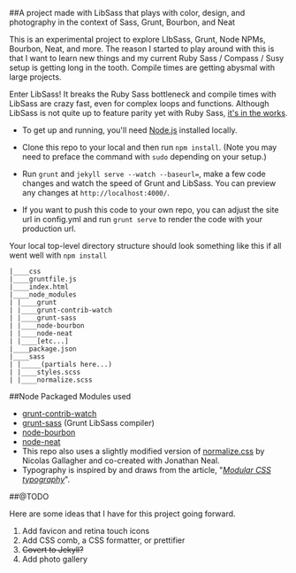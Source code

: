 ##A project made with LibSass that plays with color, design, and photography in the context of Sass, Grunt, Bourbon, and Neat 

This is an experimental project to explore LIbSass, Grunt, Node NPMs, Bourbon, Neat, and more. The reason I started to play 
around with this is that I want to learn new things and my current Ruby Sass / Compass / Susy setup is getting long in the tooth. 
Compile times are getting abysmal with large projects. 

Enter LibSass! It breaks the Ruby Sass bottleneck and compile times with LibSass are crazy fast, even for complex loops and functions. 
Although LibSass is not quite up to feature parity yet with Ruby Sass, [it's in the works](https://github.com/sass/LibSass/releases/tag/3.0rc1). 

* To get up and running, you'll need [Node.js](http://nodejs.org/) installed locally.

* Clone this repo to your local and then run ```npm install```. (Note you may need to preface the command with ```sudo``` depending on your setup.)

* Run ```grunt``` and ```jekyll serve --watch --baseurl=```, make a few code changes and watch the speed of Grunt and LibSass. You can preview 
any changes at ```http://localhost:4000/```.  

* If you want to push this code to your own repo, you can adjust the site url in config.yml and run ```grunt serve```
 to render the code with your production url.

Your local top-level directory structure should look something like this if all went well with ```npm install```

```
|____css
|____gruntfile.js
|____index.html
|____node_modules
| |____grunt
| |____grunt-contrib-watch
| |____grunt-sass
| |____node-bourbon
| |____node-neat
| |____[etc...]
|____package.json
|____sass
| |_____(partials here...)
| |____styles.scss
| |____normalize.scss
```

##Node Packaged Modules used

* [grunt-contrib-watch](https://www.npmjs.org/package/grunt-contrib-watch)
* [grunt-sass](https://www.npmjs.org/package/grunt-sass) (Grunt LibSass compiler)
* [node-bourbon](https://www.npmjs.org/package/node-bourbon)
* [node-neat](https://www.npmjs.org/package/node-neat)
* This repo also uses a slightly modified version of [normalize.css](http://necolas.github.io/normalize.css/) by Nicolas Gallagher and co-created with Jonathan Neal.
* Typography is inspired by and draws from the article, "*[Modular CSS typography](http://thesassway.com/advanced/modular-css-typography)*". 

##@TODO

Here are some ideas that I have for this project going forward.

1. Add favicon and retina touch icons
2. Add CSS comb, a CSS formatter, or prettifier 
3. <del>Covert to Jekyll?</del>
4. Add photo gallery

